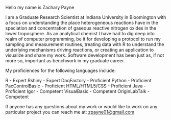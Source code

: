 Hello my name is Zachary Payne

I am a Graduate Research Scientist at Indiana University in Bloomington with a focus on understanding the place heterogeneous reactions have in the speciation and concentration of 
gaseous reactive nitrogen oxides in the lower troposphere. As an analytical chemist I have had to dig deep into realm of computer programming, be it for developing a protocol to 
run my sampling and measurement routines, treating data with R to understand the underlying mechanisms driving reactions, or creating an application to visualize and share my work.
Software development has been just as, if not more so, important as benchwork in my graduate career.

My proficiences for the following languages include:

R - Expert
Rshiny - Expert
DaqFactory - Proficient
Python - Proficient
PacControlBasic - Proficient
HTML/HTML5/CSS - Proficient
Java - Proficient
Igor - Competent
VisualBasic - Competent
OriginLabTalk - Competent

If anyone has any questions about my work or would like to work on any particular project you can reach me at:
zpayne01@gmail.com

<!---
Zpayne01/Zpayne01 is a ✨ special ✨ repository because its `README.md` (this file) appears on your GitHub profile.
You can click the Preview link to take a look at your changes.
--->
